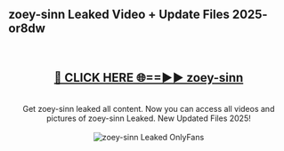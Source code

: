 <h2>zoey-sinn Leaked Video + Update Files 2025- or8dw</h2>
<br>
<div align="center">
<h2><a href="https://libra.edu.pl?zoey-sinn" rel="nofollow">🔴 CLICK HERE 🌐==►► zoey-sinn</a></h2>
<br>
Get zoey-sinn leaked all content. Now you can access all videos and pictures of zoey-sinn Leaked. New Updated Files 2025!
<br>
<br>
<a href="https://libra.edu.pl?zoey-sinn" rel="nofollow" data-target="animated-image.originalLink"><img src="https://i.ibb.co.com/WyWwxjT/player-gif2.gif" alt="zoey-sinn Leaked OnlyFans" style="max-width: 100%; display: inline-block;" data-target="animated-image.originalImage"></a>
</div>
<br>